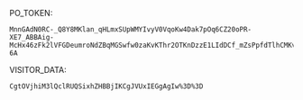 PO_TOKEN:
```
MnnGAdN0RC-_Q8Y8MKlan_qHLmxSUpWMYIvyV0VqoKw4Dak7pOq6CZ20oPR-XE7_ABBAig-McHx46zFk2lVFGDeumroNdZBqMGSwfw0zaKvKThr2OTKnDzzE1LIdDCf_mZsPpfdTlhCMKvk1lmJWntIi0MNtq_t1R-6A
```
VISITOR_DATA:
```
CgtOVjhiM3lQclRUQSixhZHBBjIKCgJVUxIEGgAgIw%3D%3D
```
